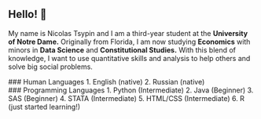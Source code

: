## Hello! 👋

My name is Nicolas Tsypin and I am a third-year student at the **University of Notre Dame.** Originally from Florida, I am now studying **Economics** with minors in **Data Science** and **Constitutional Studies.** With this blend of knowledge, I want to use quantitative skills and analysis to help others and solve big social problems.  
<div>
  <div1>
    ### Human Languages                        
    1. English (native)
    2. Russian (native)
  </div>
  <div>
    ### Programming Languages
    1. Python (Intermediate)
    2. Java (Beginner)
    3. SAS (Beginner)
    4. STATA (Intermediate)
    5. HTML/CSS (Intermediate)
    6. R (just started learning!) 
  </div>
</div>

<!--
**nicolastsypin/nicolastsypin** is a ✨ _special_ ✨ repository because its `README.md` (this file) appears on your GitHub profile.

Here are some ideas to get you started:

- 🔭 I’m currently working on my junior year at Notre Dame. 
- 🌱 I’m currently learning R and constitutional law. 
- 👯 I’m looking to collaborate on ...
- 🤔 I’m looking for help with ...
- 💬 Ask me about Pokemon
- 📫 How to reach me: ...
- 😄 Pronouns: ...
- ⚡ Fun fact: ...
-->
